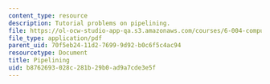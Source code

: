 ```yaml
---
content_type: resource
description: Tutorial problems on pipelining.
file: https://ol-ocw-studio-app-qa.s3.amazonaws.com/courses/6-004-computation-structures-spring-2009/b8762693028c281b29b0ad9a7cde3e5f_MIT6004s09tutor09.pdf
file_type: application/pdf
parent_uid: 70f5eb24-11d2-7699-9d92-b0c6f5c4ac94
resourcetype: Document
title: Pipelining
uid: b8762693-028c-281b-29b0-ad9a7cde3e5f
---
```


